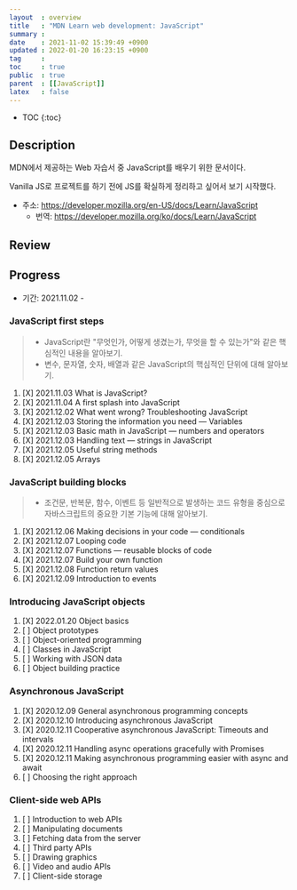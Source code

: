```yaml
---
layout  : overview
title   : "MDN Learn web development: JavaScript"
summary : 
date    : 2021-11-02 15:39:49 +0900
updated : 2022-01-20 16:23:15 +0900
tag     : 
toc     : true
public  : true
parent  : [[JavaScript]]
latex   : false
---
```

* TOC
{:toc}

## Description

MDN에서 제공하는 Web 자습서 중 JavaScript를 배우기 위한 문서이다.

Vanilla JS로 프로젝트를 하기 전에 JS를 확실하게 정리하고 싶어서 보기 시작했다.

* 주소: https://developer.mozilla.org/en-US/docs/Learn/JavaScript
    * 번역: https://developer.mozilla.org/ko/docs/Learn/JavaScript

## Review

## Progress

* 기간: 2021.11.02 -

### JavaScript first steps

> * JavaScript란 "무엇인가, 어떻게 생겼는가, 무엇을 할 수 있는가"와 같은 핵심적인 내용을 알아보기.
> * 변수, 문자열, 숫자, 배열과 같은 JavaScript의 핵심적인 단위에 대해 알아보기.

1. [X] 2021.11.03 What is JavaScript?
1. [X] 2021.11.04 A first splash into JavaScript
1. [X] 2021.12.02 What went wrong? Troubleshooting JavaScript
1. [X] 2021.12.03 Storing the information you need — Variables
1. [X] 2021.12.03 Basic math in JavaScript — numbers and operators
1. [X] 2021.12.03 Handling text — strings in JavaScript
1. [X] 2021.12.05 Useful string methods
1. [X] 2021.12.05 Arrays

### JavaScript building blocks

> * 조건문, 반복문, 함수, 이벤트 등 일반적으로 발생하는 코드 유형을 중심으로 자바스크립트의 중요한 기본 기능에 대해 알아보기.

1. [X] 2021.12.06 Making decisions in your code — conditionals
1. [X] 2021.12.07 Looping code
1. [X] 2021.12.07 Functions — reusable blocks of code
1. [X] 2021.12.07 Build your own function
1. [X] 2021.12.08 Function return values
1. [X] 2021.12.09 Introduction to events

### Introducing JavaScript objects

1. [X] 2022.01.20 Object basics
1. [ ] Object prototypes
1. [ ] Object-oriented programming
1. [ ] Classes in JavaScript
1. [ ] Working with JSON data
1. [ ] Object building practice

### Asynchronous JavaScript

1. [X] 2020.12.09 General asynchronous programming concepts
1. [X] 2020.12.10 Introducing asynchronous JavaScript
1. [X] 2020.12.11 Cooperative asynchronous JavaScript: Timeouts and intervals
1. [X] 2020.12.11 Handling async operations gracefully with Promises
1. [X] 2020.12.11 Making asynchronous programming easier with async and await
1. [ ] Choosing the right approach

### Client-side web APIs

1. [ ] Introduction to web APIs
1. [ ] Manipulating documents
1. [ ] Fetching data from the server
1. [ ] Third party APIs
1. [ ] Drawing graphics
1. [ ] Video and audio APIs
1. [ ] Client-side storage
